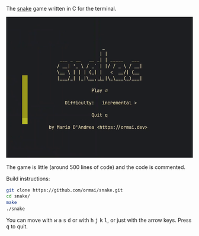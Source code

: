 The [snake](https://en.wikipedia.org/wiki/Snake_(video_game)) game written in C for the terminal.

![demo](demo.gif)

The game is little (around 500 lines of code) and the code is commented.

Build instructions:

```sh
git clone https://github.com/ormai/snake.git
cd snake/
make
./snake
```

You can move with <kbd>w</kbd> <kbd>a</kbd> <kbd>s</kbd> <kbd>d</kbd> or with <kbd>h</kbd> <kbd>j</kbd> <kbd>k</kbd> <kbd>l</kbd>, or just with the arrow keys. Press <kbd>q</kbd> to quit.
